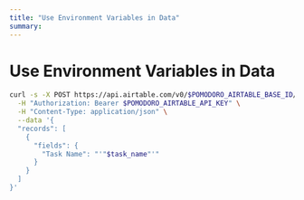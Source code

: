 ```yaml
---
title: "Use Environment Variables in Data"
summary:
---
```


Use Environment Variables in Data
===

```bash
curl -s -X POST https://api.airtable.com/v0/$POMODORO_AIRTABLE_BASE_ID/tasks \
  -H "Authorization: Bearer $POMODORO_AIRTABLE_API_KEY" \
  -H "Content-Type: application/json" \
  --data '{
  "records": [
    {
      "fields": {
        "Task Name": "'"$task_name"'"
      }
    }
  ]
}'
```
